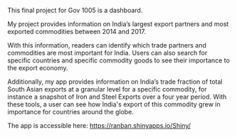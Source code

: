This final project for Gov 1005 is a dashboard. 

My project provides information on India’s largest export partners and most exported commodities between 2014 and 2017.

With this information, readers can identify which trade partners and commodities are most important for India. Users can also search for specific countries and specific commodity goods to see their importance to the export economy. 

Additionally, my app provides information on India’s trade fraction of total South Asian exports at a granular level for a specific commodity, for instance a snapshot of Iron and Steel Exports over a four year period. With these tools, a user can see how India's export of this commodity grew in importance for countries around the globe. 

The app is accessible here: https://ranban.shinyapps.io/Shiny/
